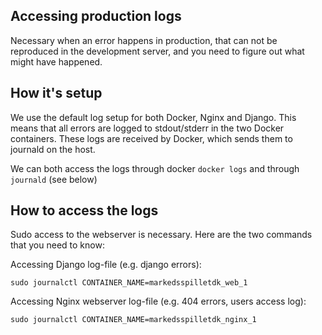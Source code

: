 Accessing production logs
-------------------------

Necessary when an error happens in production, that can not be
reproduced in the development server, and you need to figure out what
might have happened.

How it's setup
--------------

We use the default log setup for both Docker, Nginx and Django. This
means that all errors are logged to stdout/stderr in the two Docker
containers. These logs are received by Docker, which sends them to
journald on the host.

We can both access the logs through docker `docker logs` and through `journald` (see below)

How to access the logs
----------------------
Sudo access to the webserver is necessary. Here are the two commands
that you need to know:

Accessing Django log-file (e.g. django errors):
```
sudo journalctl CONTAINER_NAME=markedsspilletdk_web_1
```

Accessing Nginx webserver log-file (e.g. 404 errors, users access log):
```
sudo journalctl CONTAINER_NAME=markedsspilletdk_nginx_1
```
